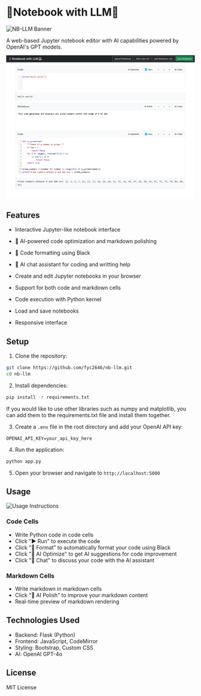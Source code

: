 # 📓Notebook with LLM🤖

<img src="banner.png" width="800" alt="NB-LLM Banner">

A web-based Jupyter notebook editor with AI capabilities powered by OpenAI's GPT models.

<img src="asset/ui_demo.png" width="600" alt="UI Demo">

## Features

- Interactive Jupyter-like notebook interface
- 🦾 AI-powered code optimization and markdown polishing
- 🔧 Code formatting using Black
- 🤖 AI chat assistant for coding and writting help

- Create and edit Jupyter notebooks in your browser
- Support for both code and markdown cells
- Code execution with Python kernel
- Load and save notebooks
- Responsive interface

## Setup

1. Clone the repository:
```bash
git clone https://github.com/fyc2646/nb-llm.git
cd nb-llm
```

2. Install dependencies:
```bash
pip install -r requirements.txt
```
If you would like to use other libraries such as numpy and matplotlib, you can add them to the requirements.txt file and install them together.


3. Create a `.env` file in the root directory and add your OpenAI API key:
```
OPENAI_API_KEY=your_api_key_here
```

4. Run the application:
```bash
python app.py
```

5. Open your browser and navigate to `http://localhost:5000`

## Usage

<img src="instructions.png" width="400" alt="Usage Instructions">

### Code Cells
- Write Python code in code cells
- Click "▶ Run" to execute the code
- Click "🔧 Format" to automatically format your code using Black
- Click "🦾 AI Optimize" to get AI suggestions for code improvement
- Click "🤖 Chat" to discuss your code with the AI assistant

### Markdown Cells
- Write markdown in markdown cells
- Click "🦾 AI Polish" to improve your markdown content
- Real-time preview of markdown rendering

## Technologies Used

- Backend: Flask (Python)
- Frontend: JavaScript, CodeMirror
- Styling: Bootstrap, Custom CSS
- AI: OpenAI GPT-4o

## License

MIT License
